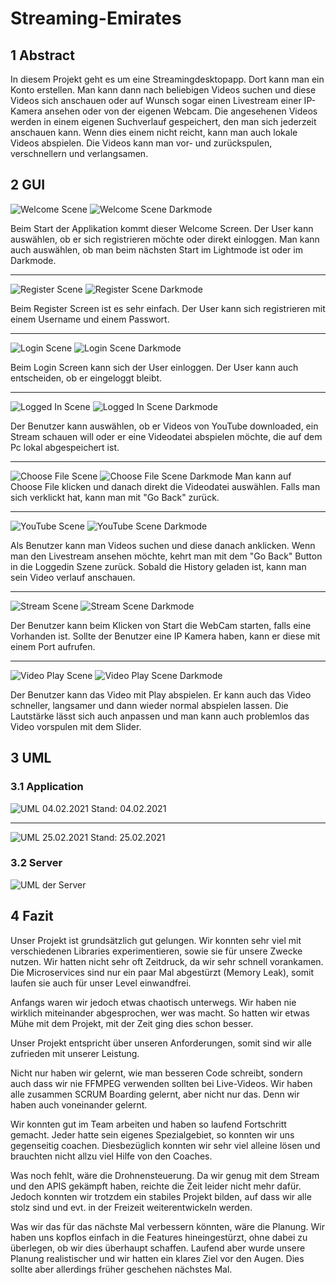 # Streaming-Emirates

## 1 Abstract

In diesem Projekt geht es um eine Streamingdesktopapp. Dort kann man ein Konto erstellen. Man kann dann nach beliebigen
Videos suchen und diese Videos sich anschauen oder auf Wunsch sogar einen Livestream einer IP-Kamera ansehen oder von
der eigenen Webcam. Die angesehenen Videos werden in einem eigenen Suchverlauf gespeichert, den man sich jederzeit
anschauen kann. Wenn dies einem nicht reicht, kann man auch lokale Videos abspielen. Die Videos kann man vor- und
zurückspulen, verschnellern und verlangsamen.

## 2 GUI

![Welcome Scene](docs/screenshots/WelcomeScene.png) ![Welcome Scene Darkmode](docs/screenshots/WelcomeSceneDarkmode.png)

Beim Start der Applikation kommt dieser Welcome Screen. Der User kann auswählen, ob er sich registrieren möchte oder
direkt einloggen. Man kann auch auswählen, ob man beim nächsten Start im Lightmode ist oder im Darkmode.

---
![Register Scene](docs/screenshots/RegisterScene.png) ![Register Scene Darkmode](docs/screenshots/RegisterSceneDarkmode.png)

Beim Register Screen ist es sehr einfach. Der User kann sich registrieren mit einem Username und einem Passwort.

---
![Login Scene](docs/screenshots/LoginScene.png) ![Login Scene Darkmode](docs/screenshots/LoginSceneDarkmode.png)

Beim Login Screen kann sich der User einloggen. Der User kann auch entscheiden, ob er eingeloggt bleibt.

---
![Logged In Scene](docs/screenshots/LoggedInScene.png) ![Logged In Scene Darkmode](docs/screenshots/LoggedInSceneDarkmode.png)

Der Benutzer kann auswählen, ob er Videos von YouTube downloaded, ein Stream schauen will oder er eine Videodatei
abspielen möchte, die auf dem Pc lokal abgespeichert ist.

---
![Choose File Scene](docs/screenshots/ChooseFileScene.png) ![Choose File Scene Darkmode](docs/screenshots/ChooseFileSceneDarkmode.png)
Man kann auf Choose File klicken und danach direkt die Videodatei auswählen. Falls man sich verklickt hat, kann man
mit "Go Back" zurück.


---
![YouTube Scene](docs/screenshots/YouTubeScene.png) ![YouTube Scene Darkmode](docs/screenshots/YouTubeSceneDarkmode.png)

Als Benutzer kann man Videos suchen und diese danach anklicken. Wenn man den Livestream ansehen möchte, kehrt man mit
dem "Go Back" Button in die Loggedin Szene zurück. Sobald die History geladen ist, kann man sein Video verlauf
anschauen.

---
![Stream Scene](docs/screenshots/StreamScene.png) ![Stream Scene Darkmode](docs/screenshots/StreamSceneDarkmode.png)

Der Benutzer kann beim Klicken von Start die WebCam starten, falls eine Vorhanden ist. Sollte der Benutzer eine IP
Kamera haben, kann er diese mit einem Port aufrufen.

---
![Video Play Scene](docs/screenshots/VideoPlayScene.png) ![Video Play Scene Darkmode](docs/screenshots/VideoPlaySceneDarkmode.png)

Der Benutzer kann das Video mit Play abspielen. Er kann auch das Video schneller, langsamer und dann wieder normal
abspielen lassen. Die Lautstärke lässt sich auch anpassen und man kann auch problemlos das Video vorspulen mit dem
Slider.

## 3 UML
### 3.1 Application

![UML 04.02.2021](docs/uml/class-UML-04.02.2021.png)
Stand: 04.02.2021

---
![UML 25.02.2021](docs/uml/class-UML-25.02.2021.png)
Stand: 25.02.2021

### 3.2 Server

![UML der Server](docs/uml/umlserver.jpg)

## 4 Fazit

Unser Projekt ist grundsätzlich gut gelungen. Wir konnten sehr viel mit verschiedenen Libraries experimentieren,
sowie sie für unsere Zwecke nutzen. Wir hatten nicht sehr oft Zeitdruck, da wir sehr schnell vorankamen.
Die Microservices sind nur ein paar Mal abgestürzt (Memory Leak), somit laufen sie auch für unser Level einwandfrei.

Anfangs waren wir jedoch etwas chaotisch unterwegs. Wir haben nie wirklich miteinander abgesprochen, wer was macht.
So hatten wir etwas Mühe mit dem Projekt, mit der Zeit ging dies schon besser.

Unser Projekt entspricht über unseren Anforderungen, somit sind wir alle zufrieden mit unserer Leistung.

Nicht nur haben wir gelernt, wie man besseren Code schreibt, sondern auch dass wir nie FFMPEG verwenden sollten bei Live-Videos.
Wir haben alle zusammen SCRUM Boarding gelernt, aber nicht nur das.
Denn wir haben auch voneinander gelernt.

Wir konnten gut im Team arbeiten und haben so laufend Fortschritt gemacht.
Jeder hatte sein eigenes Spezialgebiet, so konnten wir uns gegenseitig coachen.
Diesbezüglich konnten wir sehr viel alleine lösen und brauchten nicht allzu viel Hilfe von den Coaches.

Was noch fehlt, wäre die Drohnensteuerung. Da wir genug mit dem Stream und den APIS gekämpft haben, reichte die Zeit leider nicht mehr dafür.
Jedoch konnten wir trotzdem ein stabiles Projekt bilden, auf dass wir alle stolz sind und evt. in der Freizeit weiterentwickeln werden.

Was wir das für das nächste Mal verbessern könnten, wäre die Planung.
Wir haben uns kopflos einfach in die Features hineingestürzt, ohne dabei zu überlegen, ob wir dies überhaupt schaffen.
Laufend aber wurde unsere Planung realistischer und wir hatten ein klares Ziel vor den Augen.
Dies sollte aber allerdings früher geschehen nächstes Mal.